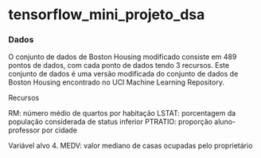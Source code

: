 # tensorflow_mini_projeto_dsa

### Dados 
O conjunto de dados de Boston Housing modificado consiste em 489 pontos de dados, com cada ponto de dados tendo 3 recursos. Este conjunto de dados é uma versão modificada do conjunto de dados de Boston Housing encontrado no UCI Machine Learning Repository.

Recursos 

RM: número médio de quartos por habitação
LSTAT: porcentagem da população considerada de status inferior
PTRATIO: proporção aluno-professor por cidade

Variável alvo 4. MEDV: valor mediano de casas ocupadas pelo proprietário

